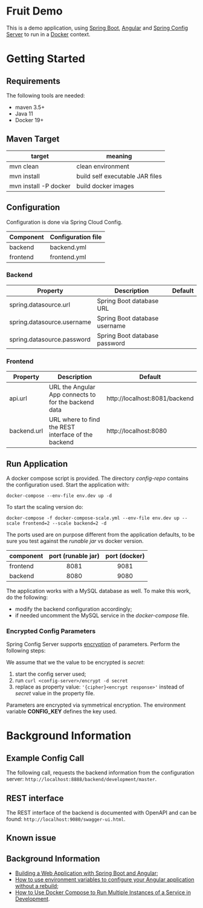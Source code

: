 # Fruit Demo
This is a demo application, using [Spring Boot](https://spring.io/projects/spring-boot), [Angular](https://angular.io/) 
and [Spring Config Server](https://cloud.spring.io/spring-cloud-config/reference/html/) 
to run in a [Docker](https://www.docker.com/) context.

# Getting Started

## Requirements
The following tools are needed:

- maven 3.5+
- Java 11
- Docker 19+

## Maven Target

| target | meaning |
| ------- | ------ |
mvn clean | clean environment
mvn install | build self executable JAR files
mvn install -P docker | build docker images

## Configuration
Configuration is done via Spring Cloud Config.

| Component | Configuration file
| --------- | ------------------ |
| backend | backend.yml
| frontend | frontend.yml

### Backend

| Property | Description | Default |
| -------- | ----------- | ------- |
| spring.datasource.url | Spring Boot database URL
| spring.datasource.username | Spring Boot database username
| spring.datasource.password | Spring Boot database password

### Frontend

| Property | Description | Default |
| -------- | ----------- | ------- |
| api.url | URL the Angular App connects to for the backend data | http://localhost:8081/backend
| backend.url | URL where to find the REST interface of the backend | http://localhost:8080 |

## Run Application
A docker compose script is provided. The directory *config-repo* contains the configuration used. Start the application with:

``
docker-compose --env-file env.dev up -d
``

To start the scaling version do:

``
docker-compose -f docker-compose-scale.yml --env-file env.dev up --scale frontend=2 --scale backend=2 -d
``

The ports used are on purpose different from the application defaults, to be sure you test against the *runable jar* vs docker version. 

| component | port (runable jar) | port (docker) |
| --------- |:--------:|:-----------:|
| frontend | 8081 | 9081
| backend  | 8080 | 9080

The application works with a MySQL database as well. To make this work, do the following:
- modify the backend configuration accordingly;
- if needed uncomment the MySQL service in the *docker-compose* file.

### Encrypted Config Parameters
Spring Config Server supports [encryption](https://cloud.spring.io/spring-cloud-config/reference/html/#_encryption_and_decryption) 
of parameters. Perform the following steps:

We assume that we the value to be encrypted is *secret*:

1. start the config server used;
1. run ``curl <config-server>/encrypt -d secret``
1. replace as property value: ```'{cipher}<encrypt response>'``` instead of *secret* value in the property file.

Parameters are encrypted via symmetrical encryption. The environment variable **CONFIG_KEY** defines the key used.

# Background Information
## Example Config Call
The following call, requests the backend information from the configuration server:
``http://localhost:8888/backend/development/master``.

## REST interface
The REST interface of the backend is documented with OpenAPI and can be found: 
``http://localhost:9080/swagger-ui.html``.

## Known issue


## Background Information
- [Building a Web Application with Spring Boot and Angular](https://www.baeldung.com/spring-boot-angular-web);
- [How to use environment variables to configure your Angular application without a rebuild](https://www.jvandemo.com/how-to-use-environment-variables-to-configure-your-angular-application-without-a-rebuild/);
- [How to Use Docker Compose to Run Multiple Instances of a Service in Development](https://pspdfkit.com/blog/2018/how-to-use-docker-compose-to-run-multiple-instances-of-a-service-in-development/).

